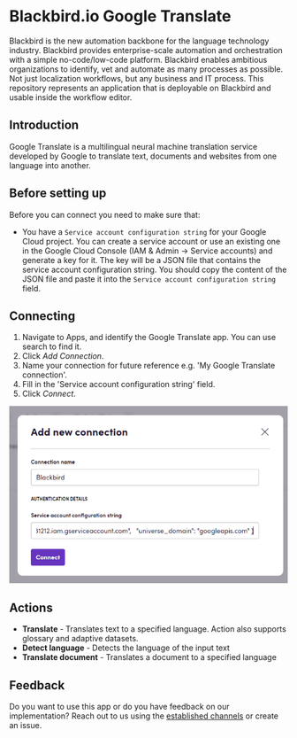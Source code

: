 # Blackbird.io Google Translate

Blackbird is the new automation backbone for the language technology industry. Blackbird provides enterprise-scale automation and orchestration with a simple no-code/low-code platform. Blackbird enables ambitious organizations to identify, vet and automate as many processes as possible. Not just localization workflows, but any business and IT process. This repository represents an application that is deployable on Blackbird and usable inside the workflow editor.

## Introduction

<!-- begin docs -->

Google Translate is a multilingual neural machine translation service developed by Google to translate text, documents and websites from one language into another.

## Before setting up

Before you can connect you need to make sure that:

- You have a `Service account configuration string` for your Google Cloud project. You can create a service account or use an existing one in the Google Cloud Console (IAM & Admin -> Service accounts) and generate a key for it. The key will be a JSON file that contains the service account configuration string. You should copy the content of the JSON file and paste it into the `Service account configuration string` field.

## Connecting

1.  Navigate to Apps, and identify the Google Translate app. You can use search to find it.
2. Click _Add Connection_.
3. Name your connection for future reference e.g. 'My Google Translate connection'.
4. Fill in the 'Service account configuration string' field.
5. Click _Connect_.

![connection.png](/image/README/Connection.png)

## Actions 

- **Translate** - Translates text to a specified language. Action also supports glossary and adaptive datasets.
- **Detect language** - Detects the language of the input text
- **Translate document** - Translates a document to a specified language

## Feedback

Do you want to use this app or do you have feedback on our implementation? Reach out to us using the [established channels](https://www.blackbird.io/) or create an issue.

<!-- end docs -->
